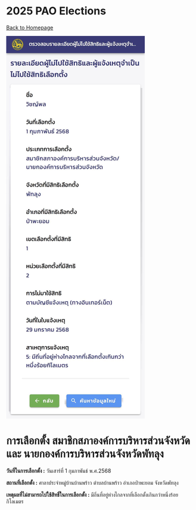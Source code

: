 # 2025 PAO Elections

[ Back to Homepage ](https://witchapolinaksorn.github.io)

![pao-election](/img/pao-election.jpg)

# การเลือกตั้ง สมาชิกสภาองค์การบริหารส่วนจังหวัด และ นายกองค์การบริหารส่วนจังหวัดพัทลุง


**วันที่ในการเลือกตั้ง :** วันเสาร์ที่ 1 กุมภาพันธ์ พ.ศ.2568


**สถานที่เลือกตั้ง :** ศาลาประจำหมู่บ้านบ้านพร้าว ตำบลบ้านพร้าว อำเภอป่าพะยอม จังหวัดพัทลุง


**เหตุผลที่ไม่สามารถไปใช้สิทธิ์ในการเลือกตั้ง :** มีถิ่นที่อยู่ห่างไกลจากที่เลือกตั้งเกินกว่าหนึ่งร้อยกิโลเมตร
